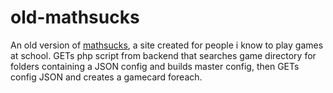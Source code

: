 # old-mathsucks
An old version of [mathsucks](http://mathsucks.world), a site created for people i know to play games at school. GETs php script from backend that searches game directory for folders containing a JSON config and builds master config, then GETs config JSON and creates a gamecard foreach. 
